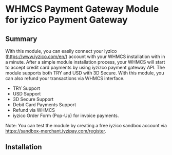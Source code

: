 # WHMCS Payment Gateway Module for iyzico Payment Gateway
## Summary ##

With this module, you can easily connect your iyzico (https://www.iyzico.com/en/) account with your WHMCS installation with in a minute. After a simple module installation process, your WHMCS will start to accept credit card payments by using iyzizco payment gateway API. The module supports both TRY and USD with 3D Secure. With this module, you can also refund your transactions via WHMCS interface.

- TRY Support
- USD Support
- 3D Secure Support
- Debit Card Payments Support
- Refund via WHMCS
- iyzico Order Form (Pop-Up) for invoice payments.

Note: You can test the module by creating a free iyzico sandbox account via https://sandbox-merchant.iyzipay.com/register.

## Installation ##


